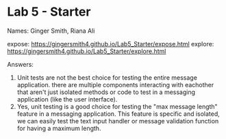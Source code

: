 # Lab 5 - Starter

Names: Ginger Smith, Riana Ali

expose: https://gingersmith4.github.io/Lab5_Starter/expose.html
explore: https://gingersmith4.github.io/Lab5_Starter/explore.html

Answers:
1) Unit tests are not the best choice for testing the entire message application. there are multiple components interacting with eachother that
aren't just isolated methods or code to test in a messaging application (like the user interface). 
2)  Yes, unit testing is a good choice for testing the "max message length" feature in a messaging application. This feature is specific and isolated,
   we can easily test the text input handler or message validation function for having a maximum length.
